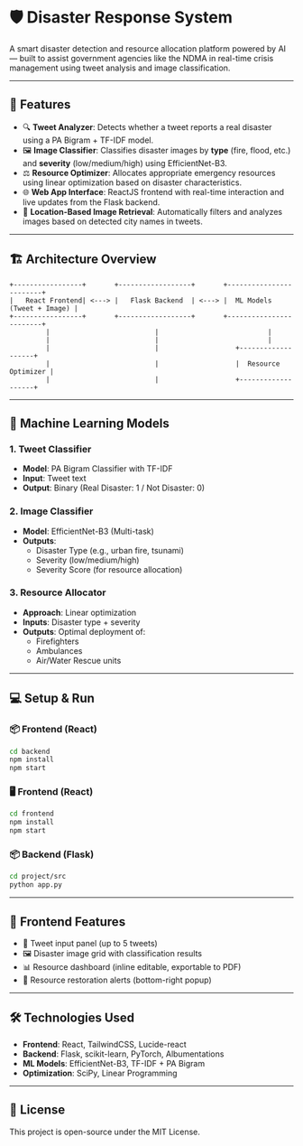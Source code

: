 
# 🛡️ Disaster Response System

A smart disaster detection and resource allocation platform powered by AI — built to assist government agencies like the NDMA in real-time crisis management using tweet analysis and image classification.

---

## 🚀 Features

- 🔍 **Tweet Analyzer**: Detects whether a tweet reports a real disaster using a PA Bigram + TF-IDF model.
- 🖼️ **Image Classifier**: Classifies disaster images by **type** (fire, flood, etc.) and **severity** (low/medium/high) using EfficientNet-B3.
- ⚖️ **Resource Optimizer**: Allocates appropriate emergency resources using linear optimization based on disaster characteristics.
- 🌐 **Web App Interface**: ReactJS frontend with real-time interaction and live updates from the Flask backend.
- 📍 **Location-Based Image Retrieval**: Automatically filters and analyzes images based on detected city names in tweets.

---

## 🏗️ Architecture Overview

```
+-----------------+       +------------------+       +------------------------+
|   React Frontend| <---> |   Flask Backend  | <---> |  ML Models (Tweet + Image) |
+-----------------+       +------------------+       +------------------------+
         |                          |                           |
         |                          |                           |
         |                          |                   +-------------------+
         |                          |                   |  Resource Optimizer |
         |                          |                   +-------------------+
```

---

## 🧪 Machine Learning Models

### 1. **Tweet Classifier**
- **Model**: PA Bigram Classifier with TF-IDF
- **Input**: Tweet text
- **Output**: Binary (Real Disaster: 1 / Not Disaster: 0)

### 2. **Image Classifier**
- **Model**: EfficientNet-B3 (Multi-task)
- **Outputs**:
  - Disaster Type (e.g., urban fire, tsunami)
  - Severity (low/medium/high)
  - Severity Score (for resource allocation)

### 3. **Resource Allocator**
- **Approach**: Linear optimization
- **Inputs**: Disaster type + severity
- **Outputs**: Optimal deployment of:
  - Firefighters
  - Ambulances
  - Air/Water Rescue units

---

## 💻 Setup & Run

### 📦 Frontend (React)
```bash
cd backend
npm install
npm start
```

### 🖥️ Frontend (React)
```bash
cd frontend
npm install
npm start
```

### 📦 Backend (Flask)
```bash
cd project/src
python app.py
```

---


## 📸 Frontend Features

- 📝 Tweet input panel (up to 5 tweets)
- 🖼️ Disaster image grid with classification results
- 📊 Resource dashboard (inline editable, exportable to PDF)
- 🔔 Resource restoration alerts (bottom-right popup)

---

## 🛠️ Technologies Used

- **Frontend**: React, TailwindCSS, Lucide-react
- **Backend**: Flask, scikit-learn, PyTorch, Albumentations
- **ML Models**: EfficientNet-B3, TF-IDF + PA Bigram
- **Optimization**: SciPy, Linear Programming

---


## 📜 License

This project is open-source under the MIT License.
